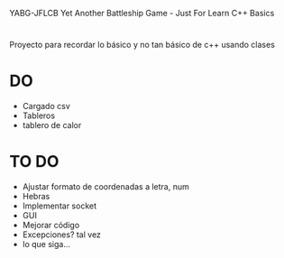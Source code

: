 YABG-JFLCB
Yet Another Battleship Game - Just For Learn C++ Basics

#
Proyecto para recordar lo básico y no tan básico de c++ usando clases

# DO
- Cargado csv
- Tableros
- tablero de calor


# TO DO
- Ajustar formato de coordenadas a letra, num
- Hebras
- Implementar socket
- GUI
- Mejorar código
- Excepciones? tal vez
- lo que siga...